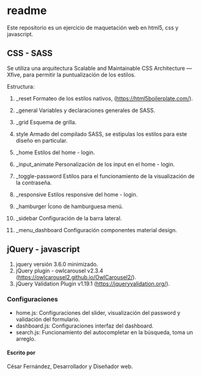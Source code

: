 # readme

Este repositorio es un ejercicio de maquetación web en html5, css y javascript.

## CSS - SASS

Se utiliza una arquitectura Scalable and Maintainable CSS Architecture — Xfive, para permitir la puntualización de los estilos.


Estructura:

1. _reset
Formateo de los estilos nativos, (<https://html5boilerplate.com/>).

2. _general
Variables y declaraciones generales de SASS.

3. _grid
Esquema de grilla.

4. style
Armado del compilado SASS, se estipulas los estilos para este diseño en particular.

5. _home
Estilos del home - login.

6. _input_animate
Personalización de los input en el home - login.

7. _toggle-password
Estilos para el funcionamiento de la visualización de la contraseña.

8. _responsive
Estilos responsive del home - login.

8. _hamburger
Ícono de hamburguesa menú.

9. _sidebar
Configuración de la barra lateral.

10. _menu_dashboard
Configuración componentes material design.




## jQuery - javascript

1. jquery versión 3.6.0 minimizado.
2. jQuery plugin - owlcarousel v2.3.4 (<https://owlcarousel2.github.io/OwlCarousel2/>).
3. jQuery Validation Plugin v1.19.1 (<https://jqueryvalidation.org/>).

### Configuraciones
- home.js: Configuraciones del slider, visualización del password y validación del formulario.
- dashboard.js: Configuraciones interfaz del dashboard.
- search.js: Funcionamiento del autocompletar en la búsqueda, toma un arreglo.


#### Escrito por

César Fernández, Desarrollador y Diseñador web.
